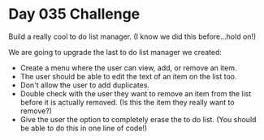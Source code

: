 # Day 035 Challenge

Build a really cool to do list manager. (I know we did this before...hold on!)

We are going to upgrade the last to do list manager we created:

+ Create a menu where the user can view, add, or remove an item.
+ The user should be able to edit the text of an item on the list too.
+ Don't allow the user to add duplicates.
+ Double check with the user they want to remove an item from the list before it is actually removed. (Is this the item they really want to remove?)
+ Give the user the option to completely erase the to do list. (You should be able to do this in one line of code!)
